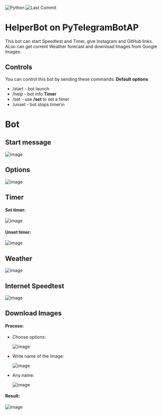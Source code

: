 ![Python](https://img.shields.io/badge/python-3670A0?style=for-the-badge&logo=python&logoColor=ffdd54)
![Last Commit](https://img.shields.io/github/last-commit/CoolmixZero/yclients-api-python?style=for-the-badge)

# HelperBot on PyTelegramBotAP

This bot can start Speedtest and Timer, give Instagram and GitHub links. ALso can get current Weather forecast and download Images from Google Images. 

## Controls

You can control this bot by sending these commands:
**Default options**

- /start - bot launch
- /help - bot info
**Timer**
- /set - use **/set <seconds>** to set a timer
- /unset - bot stops timer\n

# Bot 

## Start message

![image](https://user-images.githubusercontent.com/107999456/184424292-d4540f51-813e-44ac-9a63-2bffe6598f5b.png)

## Options

![image](https://user-images.githubusercontent.com/107999456/184424740-81bfbddb-0143-47aa-92d2-98cfa1d4278e.png)

## Timer

#### Set timer:
  
![image](https://user-images.githubusercontent.com/107999456/184425063-e3e82163-5c10-4a6e-b829-f6e9f51b23fa.png)
  
#### Unset timer:
  
![image](https://user-images.githubusercontent.com/107999456/184425164-9bd6e0df-fff7-42d8-b8c8-59f3d7a27124.png)

  
## Weather

![image](https://user-images.githubusercontent.com/107999456/184426020-d0eb5453-ecaa-4802-9109-687028fe7e93.png)

## Internet Speedtest
  
![image](https://user-images.githubusercontent.com/107999456/184426898-bcd97a79-a65a-4f43-8145-388ce1e0d222.png)

## Download Images
#### Process:
- Choose options:
  
  ![image](https://user-images.githubusercontent.com/107999456/184427008-41598a82-efb4-4e3e-a62c-02dd74564e98.png)

- Write name of the Image:
  
  ![image](https://user-images.githubusercontent.com/107999456/184427195-c142645a-fb22-409e-b197-0545a1254114.png)

- Any name:
  
  ![image](https://user-images.githubusercontent.com/107999456/184427285-7bb14be3-70e7-42e6-a01e-6b38e0bb745e.png)

#### Result:
  
![image](https://user-images.githubusercontent.com/107999456/184427397-fb5fc929-ce1f-465e-8aca-9b884e24c3b1.png)
